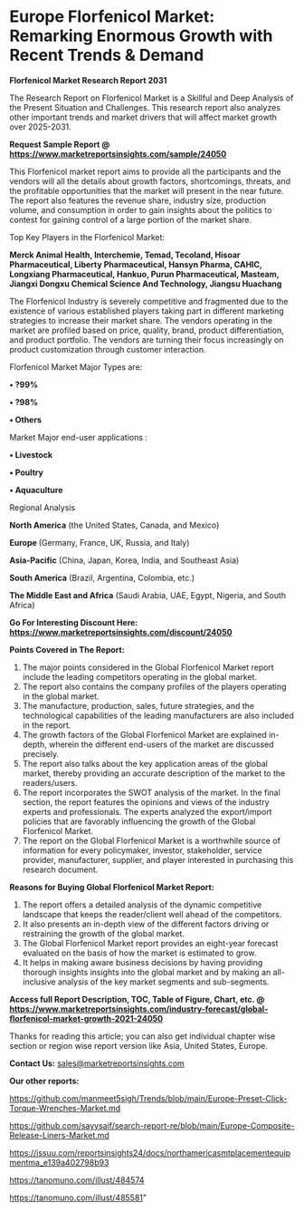 # Europe Florfenicol Market: Remarking Enormous Growth with Recent Trends & Demand

<strong>Florfenicol Market Research Report 2031</strong>

The Research Report on Florfenicol Market is a Skillful and Deep Analysis of the Present Situation and Challenges. This research report also analyzes other important trends and market drivers that will affect market growth over 2025-2031.

<strong>Request Sample Report @ <a href=https://www.marketreportsinsights.com/sample/24050>https://www.marketreportsinsights.com/sample/24050</a></strong>

This Florfenicol market report aims to provide all the participants and the vendors will all the details about growth factors, shortcomings, threats, and the profitable opportunities that the market will present in the near future. The report also features the revenue share, industry size, production volume, and consumption in order to gain insights about the politics to contest for gaining control of a large portion of the market share.

Top Key Players in the Florfenicol Market:

<strong>Merck Animal Health, Interchemie, Temad, Tecoland, Hisoar Pharmaceutical, Liberty Pharmaceutical, Hansyn Pharma, CAHIC, Longxiang Pharmaceutical, Hankuo, Purun Pharmaceutical, Masteam, Jiangxi Dongxu Chemical Science And Technology, Jiangsu Huachang</strong>

The Florfenicol Industry is severely competitive and fragmented due to the existence of various established players taking part in different marketing strategies to increase their market share. The vendors operating in the market are profiled based on price, quality, brand, product differentiation, and product portfolio. The vendors are turning their focus increasingly on product customization through customer interaction.

Florfenicol Market Major Types are:

<strong>• ?99%

• ?98%

• Others</strong>

Market Major end-user applications :

<strong>• Livestock

• Poultry

• Aquaculture</strong>

Regional Analysis

</u><strong><b>North America</b></strong> (the United States, Canada, and Mexico)

<strong><b>Europe </b></strong>(Germany, France, UK, Russia, and Italy)

<strong><b>Asia-Pacific</b></strong> (China, Japan, Korea, India, and Southeast Asia)

<strong><b>South America</b></strong> (Brazil, Argentina, Colombia, etc.)

<strong><b>The Middle East and Africa</b></strong> (Saudi Arabia, UAE, Egypt, Nigeria, and South Africa)

<strong>Go For Interesting Discount Here: <a href=https://www.marketreportsinsights.com/discount/24050>https://www.marketreportsinsights.com/discount/24050</a></strong>

<strong>Points Covered in The Report:</strong>
<ol>
  <li>The major points considered in the Global Florfenicol Market report include the leading competitors operating in the global market.</li>
  <li>The report also contains the company profiles of the players operating in the global market.</li>
  <li>The manufacture, production, sales, future strategies, and the technological capabilities of the leading manufacturers are also included in the report.</li>
  <li>The growth factors of the Global Florfenicol Market are explained in-depth, wherein the different end-users of the market are discussed precisely.</li>
  <li>The report also talks about the key application areas of the global market, thereby providing an accurate description of the market to the readers/users.</li>
  <li>The report incorporates the SWOT analysis of the market. In the final section, the report features the opinions and views of the industry experts and professionals. The experts analyzed the export/import policies that are favorably influencing the growth of the Global Florfenicol Market.</li>
  <li>The report on the Global Florfenicol Market is a worthwhile source of information for every policymaker, investor, stakeholder, service provider, manufacturer, supplier, and player interested in purchasing this research document.</li>
</ol>
<strong>Reasons for Buying Global Florfenicol Market Report:</strong>

<ol>
  <li>The report offers a detailed analysis of the dynamic competitive landscape that keeps the reader/client well ahead of the competitors.</li>
  <li>It also presents an in-depth view of the different factors driving or restraining the growth of the global market.</li>
  <li>The Global Florfenicol Market report provides an eight-year forecast evaluated on the basis of how the market is estimated to grow.</li>
  <li>It helps in making aware business decisions by having providing thorough insights insights into the global market and by making an all-inclusive analysis of the key market segments and sub-segments.</li>
</ol>
<strong>Access full Report Description, TOC, Table of Figure, Chart, etc. @ <a href=https://www.marketreportsinsights.com/industry-forecast/global-florfenicol-market-growth-2021-24050>https://www.marketreportsinsights.com/industry-forecast/global-florfenicol-market-growth-2021-24050</a></strong>


Thanks for reading this article; you can also get individual chapter wise section or region wise report version like Asia, United States, Europe.

<strong>Contact Us:</strong>
sales@marketreportsinsights.com

<strong>Our other reports:</strong>

<a href=https://github.com/manmeet5sigh/Trends/blob/main/Europe-Preset-Click-Torque-Wrenches-Market.md>https://github.com/manmeet5sigh/Trends/blob/main/Europe-Preset-Click-Torque-Wrenches-Market.md</a>

<a href=https://github.com/sayysaif/search-report-re/blob/main/Europe-Composite-Release-Liners-Market.md>https://github.com/sayysaif/search-report-re/blob/main/Europe-Composite-Release-Liners-Market.md</a>

<a href=https://issuu.com/reportsinsights24/docs/northamericasmtplacementequipmentma_e139a402798b93>https://issuu.com/reportsinsights24/docs/northamericasmtplacementequipmentma_e139a402798b93</a>

<a href=https://tanomuno.com/illust/484574>https://tanomuno.com/illust/484574</a>

<a href=https://tanomuno.com/illust/485581>https://tanomuno.com/illust/485581</a>"
